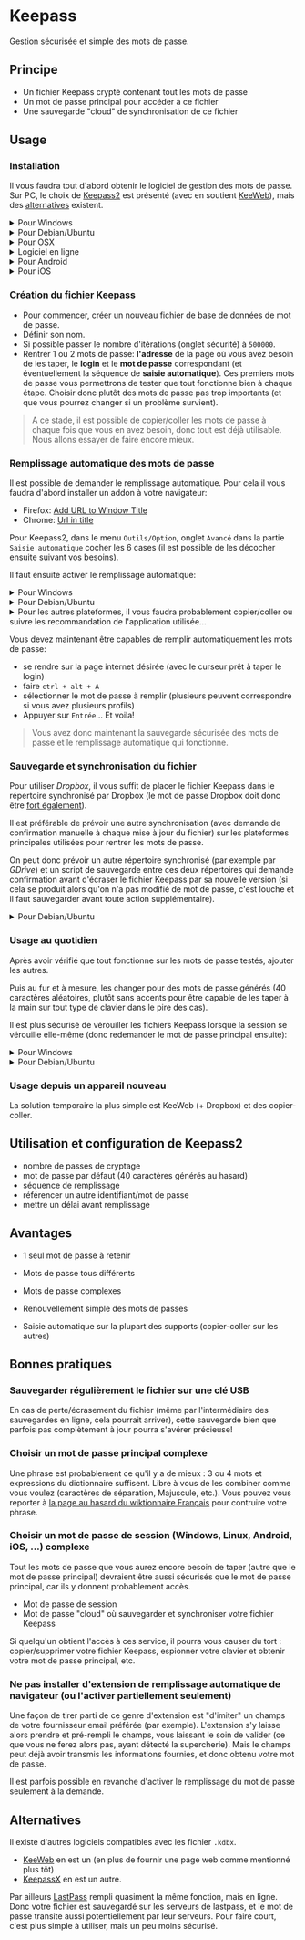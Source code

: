 # Keepass

Gestion sécurisée et simple des mots de passe.

## Principe

* Un fichier Keepass crypté contenant tout les mots de passe
* Un mot de passe principal pour accéder à ce fichier
* Une sauvegarde "cloud" de synchronisation de ce fichier

## Usage

### Installation

Il vous faudra tout d'abord obtenir le logiciel de gestion des mots de passe.
Sur PC, le choix de [Keepass2](http://keepass.info/) est présenté (avec en soutient [KeeWeb](https://app.keeweb.info/)), mais des [alternatives](#alternatives) existent.

<details><summary> Pour Windows </summary><p>

Télécharger et lancer l'installation de Keepass2 depuis le [site de keepass](http://keepass.info/download.html).
</p></details>


<details><summary> Pour Debian/Ubuntu </summary><p>

Le paquet keepass2 est disponible dans les dépôts.

La logithèque Ubuntu le propose donc : recherchez `keepass2`.

La commande suivante est également une possibilité:
```
sudo apt-get install keepass2
```
*Il est par la suite possible de maintenir Keepass2 à jour en ouvrant les archives obtenue depuis le site officiel et en écrasant les fichiers dans le répertoire de l'exécutable.*

</p></details>

<details><summary> Pour OSX </summary><p>

Pas encore de conseil à donner, si ce n'est cette [page](https://sourceforge.net/p/keepass/discussion/329220/thread/eb00d276/?limit=25&page=0).
</p></details>

<details><summary> Logiciel en ligne </summary><p>

[KeeWeb](https://app.keeweb.info/) propose une page web open-source qui permet de gérer les fichiers de mot de passe.

Sans installation requise, cette page gère tout en local sur votre ordinateur (vous pouvez sauvegarder la page sur votre appareil, il n'y a pas d'échange avec un serveur distant).

C'est aussi une bonne alternative quand on n'a pas la possibilité d'installer un logiciel spécifique.
</p></details>

<details><summary> Pour Android </summary><p>

[Keepass2Android](https://play.google.com/apps/testing/keepass2android.keepass2android) semble être une bonne option (non testée).
</p></details>

<details><summary> Pour iOS </summary><p>

Là encore, une option non-testée semble disponible gratuitement: [MiniKeePass](https://itunes.apple.com/fr/app/minikeepass-secure-password-manager/id451661808?mt=8)
</p></details>


### Création du fichier Keepass

* Pour commencer, créer un nouveau fichier de base de données de mot de passe.
* Définir son nom.
* Si possible passer le nombre d'itérations (onglet sécurité) à `500000`.
* Rentrer 1 ou 2 mots de passe: **l'adresse** de la page où vous avez besoin de les taper, le **login** et le **mot de passe** correspondant (et éventuellement la séquence de **saisie automatique**). Ces premiers mots de passe vous permettrons de tester que tout fonctionne bien à chaque étape. Choisir donc plutôt des mots de passe pas trop importants (et que vous pourrez changer si un problème survient).

> A ce stade, il est possible de copier/coller les mots de passe à chaque fois que vous en avez besoin, donc tout est déjà utilisable. Nous allons essayer de faire encore mieux.

### Remplissage automatique des mots de passe

Il est possible de demander le remplissage automatique.
Pour cela il vous faudra d'abord installer un addon à votre navigateur:
* Firefox: [Add URL to Window Title](https://addons.mozilla.org/fr/firefox/addon/add-url-to-window-title/)
* Chrome: [Url in title](https://chrome.google.com/webstore/detail/url-in-title/ignpacbgnbnkaiooknalneoeladjnfgb?utm_source=chrome-app-launcher-info-dialog)

Pour Keepass2, dans le menu `Outils/Option`, onglet `Avancé` dans la partie `Saisie automatique` cocher les 6 cases (il est possible de les décocher ensuite suivant vos besoins).

Il faut ensuite activer le remplissage automatique:
<details><summary> Pour Windows </summary><p>

Par défaut, le raccourci clavier `ctrl + alt + A` fonctionne (et il est possible de configurer un autre raccourci).
</p></details>

<details><summary> Pour Debian/Ubuntu </summary><p>

Il faut tout d'abord installer `xdotool` qui permet d'émuler une frappe au clavier:
```
sudo apt-get install xdotool
```
Si la saisie est parfois problématique (caractères mal frappés) cela peut être dû à plusieurs configurations de saisie de clavier (il faut se limiter à une "langue" de clavier dans le système)

Vérifier que l'exécutable `KeePass.exe` se situe dans le répertoire `/usr/lib/keepass2/`, et si ce n'est pas le cas, chercher avec la commande:
```
find / -name KeePass.exe
```
Ensuite, ajouter le raccourci de clavier personnalisé (`paramètres/clavier`) pour `ctrl + alt + A` qui lance la commande suivante (en fournissant le chemin correct vers l'exécutable):
```
mono /usr/lib/keepass2/KeePass.exe --auto-type
```
</p></details>

<details><summary>
Pour les autres plateformes, il vous faudra probablement copier/coller ou suivre les recommandation de l'application utilisée...</summary><p>

Plus d'informations à venir si nous en trouvons.
Proposez vos solutions!
</p></details>

Vous devez maintenant être capables de remplir automatiquement les mots de passe:
* se rendre sur la page internet désirée (avec le curseur prêt à taper le login)
* faire `ctrl + alt + A`
* sélectionner le mot de passe à remplir (plusieurs peuvent correspondre si vous avez plusieurs profils)
* Appuyer sur `Entrée`... Et voila!

> Vous avez donc maintenant la sauvegarde sécurisée des mots de passe et le remplissage automatique qui fonctionne.

### Sauvegarde et synchronisation du fichier

Pour utiliser *Dropbox*, il vous suffit de placer le fichier Keepass dans le répertoire synchronisé par Dropbox (le mot de passe Dropbox doit donc être [fort également](#Bonnes-pratiques)).

Il est préférable de prévoir une autre synchronisation (avec demande de confirmation manuelle à chaque mise à jour du fichier) sur les plateformes principales utilisées pour rentrer les mots de passe.

On peut donc prévoir un autre répertoire synchronisé (par exemple par *GDrive*) et un script de sauvegarde entre ces deux répertoires qui demande confirmation avant d'écraser le fichier Keepass par sa nouvelle version (si cela se produit alors qu'on n'a pas modifié de mot de passe, c'est louche et il faut sauvegarder avant toute action supplémentaire).

<details><summary> Pour Debian/Ubuntu </summary><p>

Installer [drive](https://github.com/odeke-em/drive#installation) pour linux.

Ensuite un script va vérifier régulièrement que le fichier a été mis à jour: [scriptCheckDiff.sh](https://github.com/i2855l7h9w/keepass_doc/blob/master/debian/scriptCheckDiff.sh).

Il est nécessaire de le lancer au démarrage de la session: [scripSaveGDrive.desktop](https://github.com/i2855l7h9w/keepass_doc/blob/master/debian/gnome/scripSaveGDrive.desktop) à copier dans `~/.config/autostart` pour le cas de *Gnome*)

Puis il lance le script de synchronisation des répertoires si besoin: [scriptSaveGDrive.sh](https://github.com/i2855l7h9w/keepass_doc/blob/master/debian/scriptSaveGDrive.sh)

> Ces scripts sont susceptibles de devoir être modifiés pour chaque usage!
</p></details>

### Usage au quotidien

Après avoir vérifié que tout fonctionne sur les mots de passe testés, ajouter les autres.

Puis au fur et à mesure, les changer pour des mots de passe générés (40 caractères aléatoires, plutôt sans accents pour être capable de les taper à la main sur tout type de clavier dans le pire des cas).

Il est plus sécurisé de vérouiller les fichiers Keepass lorsque la session se vérouille elle-même (donc redemander le mot de passe principal ensuite):
<details><summary> Pour Windows </summary><p>
Cette option est proposée dans Keepass2 directement
</p></details>

<details><summary> Pour Debian/Ubuntu </summary><p>

Le fichier [scriptLockSessionKeePass2.sh](https://github.com/i2855l7h9w/keepass_doc/blob/master/debian/gnome/scriptLockSessionKeePass2.sh) est lancé par [scriptLockSessionKeePass2.desktop](https://github.com/i2855l7h9w/keepass_doc/blob/master/debian/gnome/scriptLockSessionKeePass2.desktop) sur *Gnome*.

> Ces scripts sont susceptibles de devoir être modifiés pour chaque usage!
</p></details>

### Usage depuis un appareil nouveau

La solution temporaire la plus simple est KeeWeb (+ Dropbox) et des copier-coller.

## Utilisation et configuration de Keepass2

* nombre de passes de cryptage
* mot de passe par défaut (40 caractères générés au hasard)
* séquence de remplissage
* référencer un autre identifiant/mot de passe
* mettre un délai avant remplissage

## Avantages

* 1 seul mot de passe à retenir

* Mots de passe tous différents
* Mots de passe complexes
* Renouvellement simple des mots de passes
* Saisie automatique sur la plupart des supports (copier-coller sur les autres)

## Bonnes pratiques

### Sauvegarder régulièrement le fichier sur une clé USB

En cas de perte/écrasement du fichier (même par l'intermédiaire des sauvegardes en ligne, cela pourrait arriver), cette sauvegarde bien que parfois pas complètement à jour pourra s'avérer précieuse!

### Choisir un mot de passe principal complexe

Une phrase est probablement ce qu'il y a de mieux : 3 ou 4 mots et expressions du dictionnaire suffisent.
Libre à vous de les combiner comme vous voulez (caractères de séparation, Majuscule, etc.).
Vous pouvez vous reporter à [la page au hasard du wiktionnaire Français](http://tools.wmflabs.org/anagrimes/hasard.php?langue=fr) pour contruire votre phrase.

### Choisir un mot de passe de session (Windows, Linux, Android, iOS, ...) complexe

Tout les mots de passe que vous aurez encore besoin de taper (autre que le mot de passe principal) devraient être aussi sécurisés que le mot de passe principal, car ils y donnent probablement accès.

* Mot de passe de session
* Mot de passe "cloud" où sauvegarder et synchroniser votre fichier Keepass

Si quelqu'un obtient l'accès à ces service, il pourra vous causer du tort : copier/supprimer votre fichier Keepass, espionner votre clavier et obtenir votre mot de passe principal, etc.

### Ne pas installer d'extension de remplissage automatique de navigateur (ou l'activer partiellement seulement)

Une façon de tirer parti de ce genre d'extension est "d'imiter" un champs de votre fournisseur email préférée (par exemple). L'extension s'y laisse alors prendre et pré-rempli le champs, vous laissant le soin de valider (ce que vous ne ferez alors pas, ayant détecté la supercherie). Mais le champs peut déjà avoir transmis les informations fournies, et donc obtenu votre mot de passe.

Il est parfois possible en revanche d'activer le remplissage du mot de passe seulement à la demande.

## Alternatives

Il existe d'autres logiciels compatibles avec les fichier `.kdbx`.
* [KeeWeb](https://keeweb.info/) en est un (en plus de fournir une page web comme mentionné plus tôt)
* [KeepassX](https://www.keepassx.org/) en est un autre.

Par ailleurs [LastPass](https://www.lastpass.com/fr) rempli quasiment la même fonction, mais en ligne.
Donc votre fichier est sauvegardé sur les serveurs de lastpass, et le mot de passe transite aussi potentiellement par leur serveurs. Pour faire court, c'est plus simple à utiliser, mais un peu moins sécurisé.
